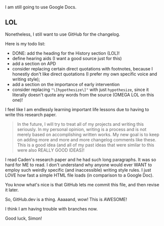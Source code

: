 I am still going to use Google Docs.
## LOL

Nonetheless, I still want to use GitHub for the changelog.

Here is my todo list:
* DONE: add the heading for the History section (LOL)!
* define hearing aids (I want a good source just for this)
* add a section on APD
* consider replacing certain direct quotations with footnotes, because I honestly don't like direct quotations (I prefer my own specific voice and writing style);
* add a section on the importance of early intervention
* consider replacing `"\[hypothesize\]"` with just `hypothesize`, since it literally doesn't quote any words from the source (OMEGA LOL on this one)!

I feel like I am endlessly learning important life lessons due to having to write this research paper.
> In the future, I will try to treat all of my projects and writing this seriously.
> In my personal opinion, writing is a process and is not merely based on accomplishing written works. My new goal is to keep on adding more and more and more changelog comments like these. This is a good idea (and all of my past ideas that were similar to this were also REALLY GOOD IDEAS)!

I read Caden's research paper and he had such long paragraphs. It was so hard for ME to read. I don't understand why anyone would ever WANT to employ such weirdly specific (and inaccessible) writing style rules. I just LOVE how fast a simple HTML file loads (in comparison to a Google Doc).

You know what's nice is that GitHub lets me commit this file, and then revise it later.

So, GitHub.dev is a thing. Aaaaand, wow! This is AWESOME!

I think I am having trouble with branches now.

Good luck, Simon!
